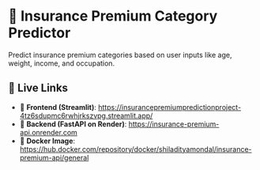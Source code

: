 # 🧠 Insurance Premium Category Predictor

Predict insurance premium categories based on user inputs like age, weight, income, and occupation.

## 🚀 Live Links

- 🔗 **Frontend (Streamlit)**: https://insurancepremiumpredictionproject-4tz6sdupmc6rwhjrkszvpg.streamlit.app/
- 🔗 **Backend (FastAPI on Render)**: https://insurance-premium-api.onrender.com
- 🐳 **Docker Image**: https://hub.docker.com/repository/docker/shiladityamondal/insurance-premium-api/general  

